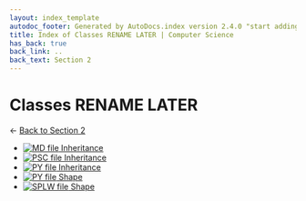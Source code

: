 ```yaml
---
layout: index_template
autodoc_footer: Generated by AutoDocs.index version 2.4.0 "start adding backlinks" ⓒ Starwort, 2020
title: Index of Classes RENAME LATER | Computer Science
has_back: true
back_link: ..
back_text: Section 2
---
```


# **Classes RENAME LATER**

← [Back to Section 2](..)

- [![MD file](https://img.icons8.com/windows/512/03dac6/regular-document.png) Inheritance](./inheritance.html)
- [![PSC file](https://img.icons8.com/windows/512/03dac6/code-file.png) Inheritance](./inheritance.psc)
- [![PY file](https://img.icons8.com/windows/512/03dac6/py.png) Inheritance](./inheritance.py)
- [![PY file](https://img.icons8.com/windows/512/03dac6/py.png) Shape](./shape.py)
- [![SPLW file](https://starwort.github.io/computer-science/icon-splw.png) Shape](./shape.splw)
